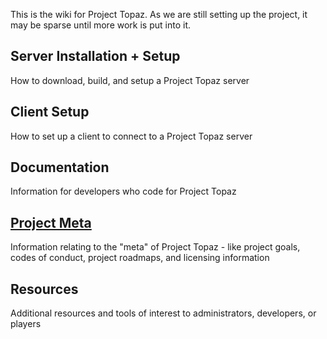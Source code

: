This is the wiki for Project Topaz. As we are still setting up the project, it may be sparse until more work is put into it.

## Server Installation + Setup
How to download, build, and setup a Project Topaz server
## Client Setup
How to set up a client to connect to a Project Topaz server
## Documentation
Information for developers who code for Project Topaz
## [Project Meta](https://github.com/project-topaz/topaz/wiki/Project-Meta)
Information relating to the "meta" of Project Topaz - like project goals, codes of conduct, project roadmaps, and licensing information
## Resources
Additional resources and tools of interest to administrators, developers, or players